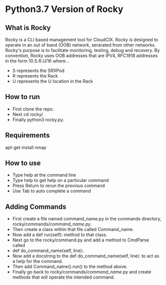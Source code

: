 # Python3.7 Version of Rocky

## What is Rocky

Rocky is a CLI based management tool for CloudCIX. Rocky is designed to operate in an out of band (OOB) network, serarated from other networks. Rocky's purpose is to facilitate monitoring, testing, debug and recovery. By convention, Rocky uses OOB addresses that are IPV4, RFC1918 addresses in the form 10.S.R.U/16 where...
* S represents the SRXPod
* R represents the Rack
* U represents the U location in the Rack

## How to run

* First clone the repo.
* Next cd rocky/.
* Finally python3 rocky.py.

## Requirements

apt-get install nmap

## How to use

* Type help at the command line
* Type help <command> to get help on a particular command
* Press Return to rerun the previous command
* Use Tab to auto complete a command

## Adding Commands

* First create a file named command_name.py in the commands directory, rocky/commands/*command_name.py*.
* Then create a class within that file called Command_name.
* Now add a def run(self): method to that class.
* Next go to the rocky/command.py and add a method to CmdParse called
* def do_command_name(self, line):.
* Now add a docstring to the def do_command_name(self, line): to act as a help for the command.
* Then add Command_name().run() to the method above.
* Finally go back to rocky/commands/*command_name.py* and create methods that will operate the intended command.
